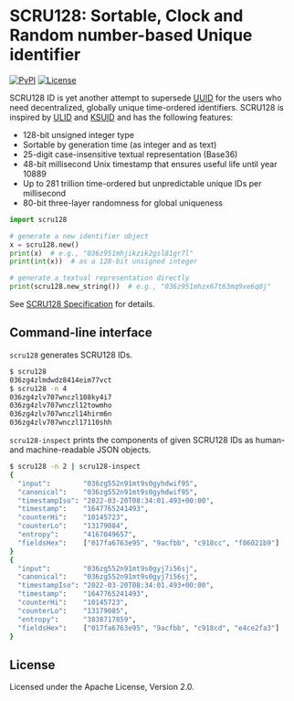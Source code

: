 # SCRU128: Sortable, Clock and Random number-based Unique identifier

[![PyPI](https://img.shields.io/pypi/v/scru128)](https://pypi.org/project/scru128/)
[![License](https://img.shields.io/pypi/l/scru128)](https://github.com/scru128/python/blob/main/LICENSE)

SCRU128 ID is yet another attempt to supersede [UUID] for the users who need
decentralized, globally unique time-ordered identifiers. SCRU128 is inspired by
[ULID] and [KSUID] and has the following features:

- 128-bit unsigned integer type
- Sortable by generation time (as integer and as text)
- 25-digit case-insensitive textual representation (Base36)
- 48-bit millisecond Unix timestamp that ensures useful life until year 10889
- Up to 281 trillion time-ordered but unpredictable unique IDs per millisecond
- 80-bit three-layer randomness for global uniqueness

```python
import scru128

# generate a new identifier object
x = scru128.new()
print(x)  # e.g., "036z951mhjikzik2gsl81gr7l"
print(int(x))  # as a 128-bit unsigned integer

# generate a textual representation directly
print(scru128.new_string())  # e.g., "036z951mhzx67t63mq9xe6q0j"
```

See [SCRU128 Specification] for details.

[UUID]: https://en.wikipedia.org/wiki/Universally_unique_identifier
[ULID]: https://github.com/ulid/spec
[KSUID]: https://github.com/segmentio/ksuid
[SCRU128 Specification]: https://github.com/scru128/spec

## Command-line interface

`scru128` generates SCRU128 IDs.

```bash
$ scru128
036zg4zlmdwdz8414eim77vct
$ scru128 -n 4
036zg4zlv707wnczl108ky4i7
036zg4zlv707wnczl12towmho
036zg4zlv707wnczl14hirm6n
036zg4zlv707wnczl17110shh
```

`scru128-inspect` prints the components of given SCRU128 IDs as human- and
machine-readable JSON objects.

```bash
$ scru128 -n 2 | scru128-inspect
{
  "input":        "036zg552n91mt9s0gyhdwif95",
  "canonical":    "036zg552n91mt9s0gyhdwif95",
  "timestampIso": "2022-03-20T08:34:01.493+00:00",
  "timestamp":    "1647765241493",
  "counterHi":    "10145723",
  "counterLo":    "13179084",
  "entropy":      "4167049657",
  "fieldsHex":    ["017fa6763e95", "9acfbb", "c918cc", "f86021b9"]
}
{
  "input":        "036zg552n91mt9s0gyj7i56sj",
  "canonical":    "036zg552n91mt9s0gyj7i56sj",
  "timestampIso": "2022-03-20T08:34:01.493+00:00",
  "timestamp":    "1647765241493",
  "counterHi":    "10145723",
  "counterLo":    "13179085",
  "entropy":      "3838717859",
  "fieldsHex":    ["017fa6763e95", "9acfbb", "c918cd", "e4ce2fa3"]
}
```

## License

Licensed under the Apache License, Version 2.0.
